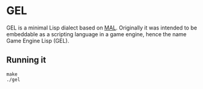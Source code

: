 # GEL

GEL is a minimal Lisp dialect based on [MAL](https://github.com/kanaka/mal). Originally it was intended to be embeddable as a scripting language in a game engine, hence the name Game Engine Lisp (GEL).

## Running it

```
make
./gel
```
